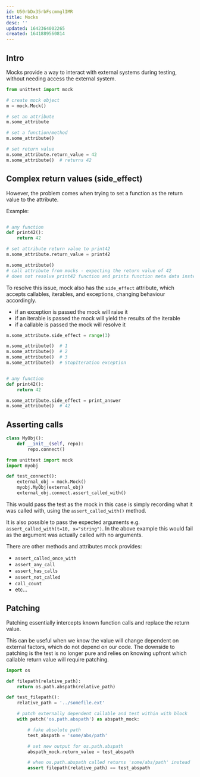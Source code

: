 ```yaml
---
id: U50rbDx35rbFscmmglIMR
title: Mocks
desc: ''
updated: 1642364002265
created: 1641889560814
---
```


## Intro
Mocks provide a way to interact with external systems during testing, without needing access the external system.

```python
from unittest import mock

# create mock object
m = mock.Mock()

# set an attribute
m.some_attribute

# set a function/method
m.some_attribute()

# set return value
m.some_attribute.return_value = 42
m.some_attribute()  # returns 42
```

## Complex return values (side_effect)
However, the problem comes when trying to set a function as the return value to the attribute. 

Example:
```python

# any function
def print42():
    return 42

# set attribute return value to print42
m.some_attribute.return_value = print42

m.some_attribute() 
# call attribute from mocks - expecting the return value of 42
# does not resolve print42 function and prints function meta data instead

```

To resolve this issue, mock also has the `side_effect` attribute, which accepts callables, iterables, and exceptions, changing behaviour accordingly.

- if an exception is passed the mock will raise it
- if an iterable is passed the mock will yield the results of the iterable
- if a callable is passed the mock will resolve it

```python
m.some_attribute.side_effect = range(3)

m.some_attribute()  # 1
m.some_attribute()  # 2
m.some_attribute()  # 3
m.some_attribute()  # StopIteration exception


# any function
def print42():
    return 42

m.some_attribute.side_effect = print_answer
m.some_attribute()  # 42
```

## Asserting calls

```python
class MyObj():
    def __init__(self, repo):
        repo.connect()

from unittest import mock
import myobj

def test_connect():
    external_obj = mock.Mock()
    myobj.MyObj(external_obj)
    external_obj.connect.assert_called_with()
```

This would pass the test as the mock in this case is simply recording what it was called with, using the `assert_called_with()` method. 

It is also possible to pass the expected arguments e.g. `assert_called_with(t=10, x="string")`. In the above example this would fail as the argument was actually called with no arguments. 

There are other methods and attributes mock provides:
- `assert_called_once_with`
- `assert_any_call`
- `assert_has_calls`
- `assert_not_called`
- `call_count`
- etc...

## Patching
Patching essentially intercepts known function calls and replace the return value.

This can be useful when we know the value will change dependent on external factors, which do not depend on our code. The downside to patching is the test is no longer pure and relies on knowing upfront which callable return value will require patching.

```python
import os

def filepath(relative_path):
    return os.path.abspath(relative_path)

def test_filepath():
    relative_path = '../somefile.ext'

    # patch externally dependent callable and test within with block
    with patch('os.path.abspath') as abspath_mock:

        # fake absolute path
        test_abspath = 'some/abs/path'

        # set new output for os.path.abspath
        abspath_mock.return_value = test_abspath

        # when os.path.abspath called returns 'some/abs/path' instead
        assert filepath(relative_path) == test_abspath
```










 








